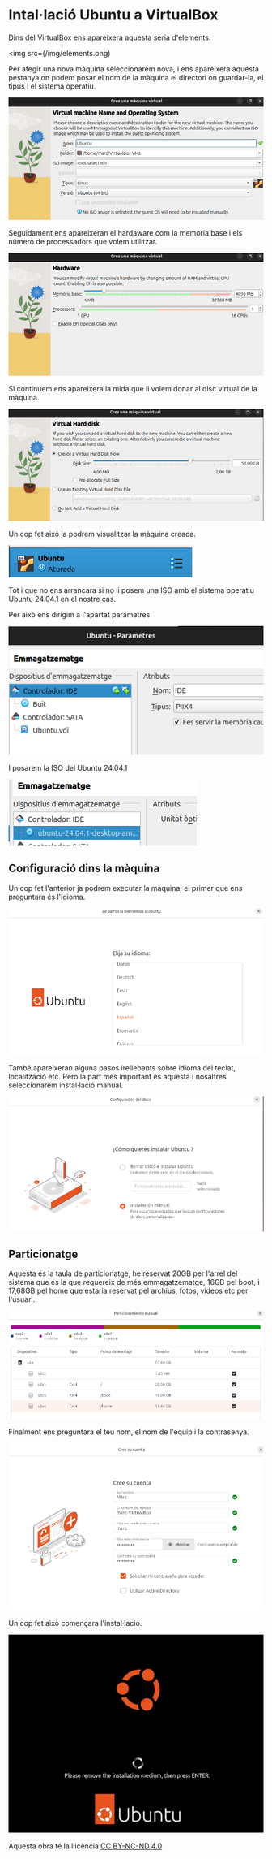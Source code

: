 # Intal·lació Ubuntu a VirtualBox

Dins del VirtualBox ens apareixera aquesta seria d'elements.

<img src=(/img/elements.png)

Per afegir una nova màquina seleccionarem nova, i ens apareixera aquesta pestanya on podem posar el nom de la màquina el directori on guardar-la, el tipus i el sistema operatiu.

![a](./img/nom.png)

Seguidament ens apareixeran el hardaware com la memoria base i els número de processadors que volem utilitzar.


![a](./img/hardware.png)

Si continuem ens apareixera la mida que li volem donar al disc virtual de la màquina.


![a](/img/disc.png)

Un cop fet aixó ja podrem visualitzar la màquina creada.

![a](/img/maquina.png)

Tot i que no ens arrancara si no li posem una ISO amb el sistema operatiu Ubuntu 24.04.1 en el nostre cas.

Per això ens dirigim a l'apartat parametres 

![a](/img/iso.png)

I posarem la ISO del Ubuntu 24.04.1

![a](/img/iso2.png)



## Configuració dins la màquina


Un cop fet l'anterior ja podrem executar la màquina, el primer que ens preguntara és l'idioma.

![a](/img/idioma.png)


També apareixeran alguna pasos irellebants sobre idioma del teclat, localització etc. 
Pero la part més important és aquesta i nosaltres seleccionarem instal·lació manual.

![a](/img/manual.png)


## Particionatge

Aquesta és la taula de particionatge, he reservat 20GB per l'arrel del sistema que és la que requereix de més emmagatzematge, 16GB pel boot, i 17,68GB pel home que estaria reservat pel archius, fotos, videos etc per l'usuari.


![a](/img/particionatge.png)


Finalment ens preguntara el teu nom, el nom de l'equip i la contrasenya.

![a](/img/usuari.png)

Un cop fet això començara l'instal·lació.

![a](/img/remove.webp)
<p xmlns:cc="http://creativecommons.org/ns#" >Aquesta obra té la llicència <a href="https://creativecommons.org/licenses/by-nc-nd/4.0/?ref= chooser-v1" target="_blank" rel="license noopener noreferrer" style="display:inline-block;">CC BY-NC-ND 4.0<img style="height:22px!important;margin-left:3px ;vertical-align:text-bottom;" src="https://mirrors.creativecommons.org/presskit/icons/cc.svg?ref=chooser-v1" alt=""><img style="height:22px!important;margin-left:3px;vertical -align:text-bottom;" src="https://mirrors.creativecommons.org/presskit/icons/by.svg?ref=chooser-v1" alt=""><img style="height:22px!important;margin-left:3px;vertical -align:text-bottom;" src="https://mirrors.creativecommons.org/presskit/icons/nc.svg?ref=chooser-v1" alt=""><img style="height:22px!important;margin-left:3px;vertical -align:text-bottom;" src="https://mirrors.creativecommons.org/presskit/icons/nd.svg?ref=chooser-v1" alt=""></a></p>
